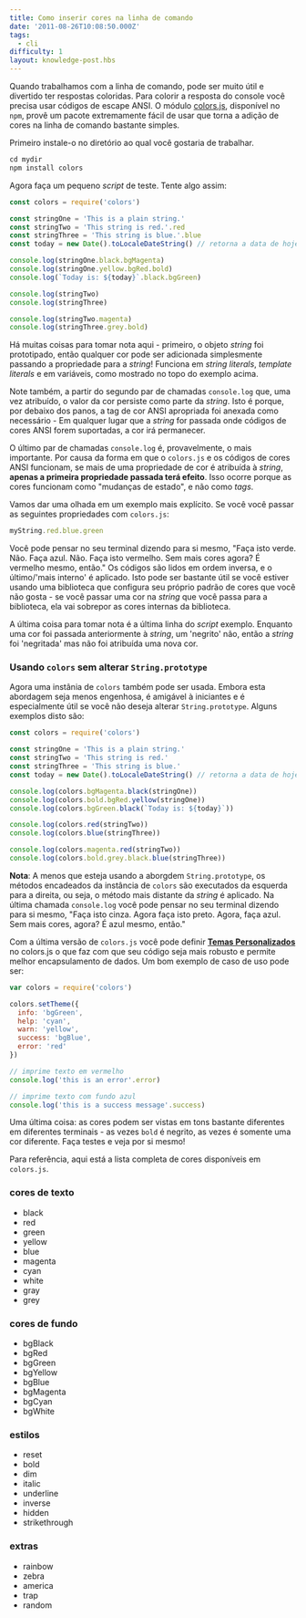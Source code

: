 ```yaml
---
title: Como inserir cores na linha de comando
date: '2011-08-26T10:08:50.000Z'
tags:
  - cli
difficulty: 1
layout: knowledge-post.hbs
---
```


Quando trabalhamos com a linha de comando, pode ser muito útil e divertido ter respostas coloridas. Para colorir a resposta do console você precisa usar códigos de escape ANSI. O módulo [colors.js](https://www.npmjs.com/package/colors), disponível no `npm`, provê um pacote extremamente fácil de usar que torna a adição de cores na linha de comando bastante simples.

Primeiro instale-o no diretório ao qual você gostaria de trabalhar.

```js
cd mydir
npm install colors
```

Agora faça um pequeno _script_ de teste. Tente algo assim:

```js
const colors = require('colors')

const stringOne = 'This is a plain string.'
const stringTwo = 'This string is red.'.red
const stringThree = 'This string is blue.'.blue
const today = new Date().toLocaleDateString() // retorna a data de hoje no formato mm/dd/yyyy

console.log(stringOne.black.bgMagenta)
console.log(stringOne.yellow.bgRed.bold)
console.log(`Today is: ${today}`.black.bgGreen)

console.log(stringTwo)
console.log(stringThree)

console.log(stringTwo.magenta)
console.log(stringThree.grey.bold)
```

Há muitas coisas para tomar nota aqui - primeiro, o objeto _string_ foi prototipado, então qualquer cor pode ser adicionada simplesmente passando a propriedade para a _string_! Funciona em _string literals_, _template literals_ e em variáveis, como mostrado no topo do exemplo acima.

Note também, a partir do segundo par de chamadas `console.log` que, uma vez atribuído, o valor da cor persiste como parte da _string_. Isto é porque, por debaixo dos panos, a tag de cor ANSI apropriada foi anexada como necessário - Em qualquer lugar que a _string_ for passada onde códigos de cores ANSI forem suportadas, a cor irá permanecer.

O último par de chamadas `console.log` é, provavelmente, o mais importante. Por causa da forma em que o `colors.js` e os códigos de cores ANSI funcionam, se mais de uma propriedade de cor é atribuída à _string_, **apenas a primeira propriedade passada terá efeito**. Isso ocorre porque as cores funcionam como "mudanças de estado", e não como _tags_.

<!-- Let's look at a more explicit example.  If you set the following properties with `colors.js`: -->
Vamos dar uma olhada em um exemplo mais explícito. Se você você passar as seguintes propriedades com `colors.js`:

```js
myString.red.blue.green
```

Você pode pensar no seu terminal dizendo para si mesmo, "Faça isto verde. Não. Faça azul. Não. Faça isto vermelho. Sem mais cores agora? É vermelho mesmo, então." Os códigos são lidos em ordem inversa, e o último/'mais interno' é aplicado. Isto pode ser bastante útil se você estiver usando uma biblioteca que configura seu próprio padrão de cores que você não gosta - se você passar uma cor na _string_ que você passa para a biblioteca, ela vai sobrepor as cores internas da biblioteca.

A última coisa para tomar nota é a última linha do _script_ exemplo. Enquanto uma cor foi passada anteriormente à _string_, um 'negrito' não, então a _string_ foi 'negritada' mas não foi atribuída uma nova cor.

### Usando `colors` sem alterar `String.prototype`
Agora uma instânia de `colors` também pode ser usada. Embora esta abordagem seja menos engenhosa, é amigável à iniciantes e é especialmente útil se você não deseja alterar `String.prototype`. Alguns exemplos disto são:

```js
const colors = require('colors')

const stringOne = 'This is a plain string.'
const stringTwo = 'This string is red.'
const stringThree = 'This string is blue.'
const today = new Date().toLocaleDateString() // retorna a data de hoje no formato mm/dd/yyyy

console.log(colors.bgMagenta.black(stringOne))
console.log(colors.bold.bgRed.yellow(stringOne))
console.log(colors.bgGreen.black(`Today is: ${today}`))

console.log(colors.red(stringTwo))
console.log(colors.blue(stringThree))

console.log(colors.magenta.red(stringTwo))
console.log(colors.bold.grey.black.blue(stringThree))
```

**Nota**: A menos que esteja usando a aborgdem `String.prototype`, os métodos encadeados da instância de `colors` são executados da esquerda para a direita, ou seja, o método mais distante da _string_ é aplicado. Na última chamada `console.log` você pode pensar no seu terminal dizendo para si mesmo, "Faça isto cinza. Agora faça isto preto. Agora, faça azul. Sem mais cores, agora? É azul mesmo, então."

Com a última versão de `colors.js` você pode definir **[Temas Personalizados](https://www.npmjs.com/package/colors#custom-themes)** no colors.js o que faz com que seu código seja mais robusto e permite melhor encapsulamento de dados. Um bom exemplo de caso de uso pode ser:

```js
var colors = require('colors')

colors.setTheme({
  info: 'bgGreen',
  help: 'cyan',
  warn: 'yellow',
  success: 'bgBlue',
  error: 'red'
})

// imprime texto em vermelho
console.log('this is an error'.error)

// imprime texto com fundo azul
console.log('this is a success message'.success)
```

Uma última coisa: as cores podem ser vistas em tons bastante diferentes em diferentes terminais - as vezes `bold` é negrito, as vezes é somente uma cor diferente. Faça testes e veja por si mesmo!

Para referência, aqui está a lista completa de cores disponíveis em `colors.js`.

### cores de texto
- black
- red
- green
- yellow
- blue
- magenta
- cyan
- white
- gray
- grey

### cores de fundo
- bgBlack
- bgRed
- bgGreen
- bgYellow
- bgBlue
- bgMagenta
- bgCyan
- bgWhite

### estilos
- reset
- bold
- dim
- italic
- underline
- inverse
- hidden
- strikethrough

### extras
- rainbow
- zebra
- america
- trap
- random
